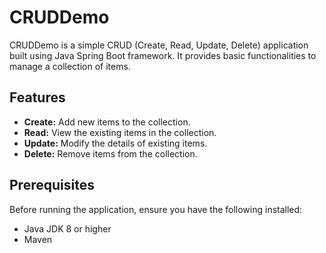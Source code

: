 # CRUDDemo

CRUDDemo is a simple CRUD (Create, Read, Update, Delete) application built using Java Spring Boot framework. It provides basic functionalities to manage a collection of items.

## Features

- **Create:** Add new items to the collection.
- **Read:** View the existing items in the collection.
- **Update:** Modify the details of existing items.
- **Delete:** Remove items from the collection.

## Prerequisites

Before running the application, ensure you have the following installed:

- Java JDK 8 or higher
- Maven
